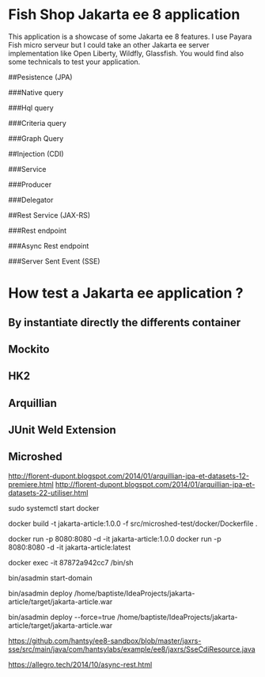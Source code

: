 # Fish Shop Jakarta ee 8 application

This application is a showcase of some Jakarta ee 8 features. 
I use Payara Fish micro serveur but I could take an other Jakarta ee server implementation like Open Liberty, Wildfly, Glassfish.
You would find also some technicals to test your application.

##Pesistence (JPA)

###Native query

###Hql query

###Criteria query

###Graph Query

##Injection (CDI)

###Service

###Producer

###Delegator

##Rest Service (JAX-RS)

###Rest endpoint

###Async Rest endpoint

###Server Sent Event (SSE)

# How test a Jakarta ee application ?

## By instantiate directly the differents container

## Mockito

## HK2

## Arquillian

## JUnit Weld Extension

## Microshed


http://florent-dupont.blogspot.com/2014/01/arquillian-jpa-et-datasets-12-premiere.html
http://florent-dupont.blogspot.com/2014/01/arquillian-jpa-et-datasets-22-utiliser.html


sudo systemctl start docker

docker build -t jakarta-article:1.0.0 -f src/microshed-test/docker/Dockerfile .

docker run -p 8080:8080 -d -it jakarta-article:1.0.0
docker run -p 8080:8080 -d -it jakarta-article:latest

docker exec -it 87872a942cc7 /bin/sh

bin/asadmin start-domain

bin/asadmin deploy /home/baptiste/IdeaProjects/jakarta-article/target/jakarta-article.war

bin/asadmin deploy --force=true /home/baptiste/IdeaProjects/jakarta-article/target/jakarta-article.war

https://github.com/hantsy/ee8-sandbox/blob/master/jaxrs-sse/src/main/java/com/hantsylabs/example/ee8/jaxrs/SseCdiResource.java

https://allegro.tech/2014/10/async-rest.html
